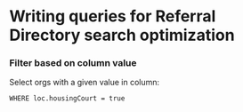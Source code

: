 # Writing queries for Referral Directory search optimization
### Filter based on column value
Select orgs with a given value in column:
```
WHERE loc.housingCourt = true
```
